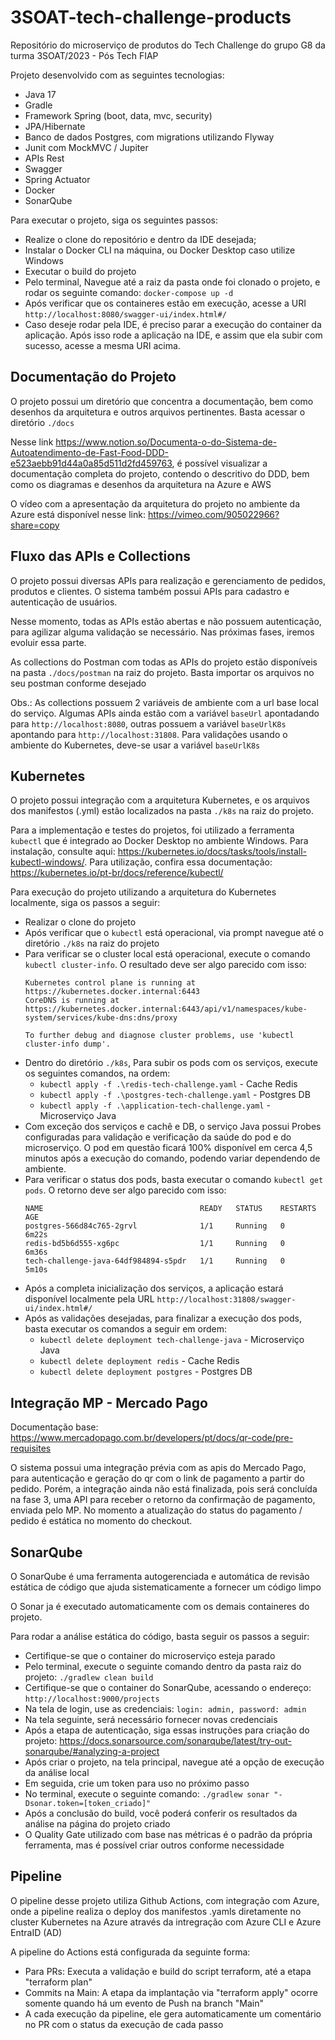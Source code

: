 # 3SOAT-tech-challenge-products
Repositório do microserviço de produtos do Tech Challenge do grupo G8 da turma 3SOAT/2023 - Pós Tech FIAP

Projeto desenvolvido com as seguintes tecnologias:

- Java 17
- Gradle
- Framework Spring (boot, data, mvc, security)
- JPA/Hibernate
- Banco de dados Postgres, com migrations utilizando Flyway
- Junit com MockMVC / Jupiter
- APIs Rest
- Swagger
- Spring Actuator
- Docker
- SonarQube
  
Para executar o projeto, siga os seguintes passos:
- Realize o clone do repositório e dentro da IDE desejada;
- Instalar o Docker CLI na máquina, ou Docker Desktop caso utilize Windows
- Executar o build do projeto
- Pelo terminal, Navegue até a raiz da pasta onde foi clonado o projeto, e rodar os seguinte comando: `docker-compose up -d`
- Após verificar que os containeres estão em execução, acesse a URI `http://localhost:8080/swagger-ui/index.html#/`
- Caso deseje rodar pela IDE, é preciso parar a execução do container da aplicação. Após isso rode a aplicação na IDE, e assim que ela subir com sucesso, acesse a mesma URI acima.

## Documentação do Projeto
O projeto possui um diretório que concentra a documentação, bem como desenhos da arquitetura e outros arquivos pertinentes. Basta acessar o diretório `./docs`

Nesse link https://www.notion.so/Documenta-o-do-Sistema-de-Autoatendimento-de-Fast-Food-DDD-e523aebb91d44a0a85d511d2fd459763, é possível visualizar a documentação completa do projeto, contendo o descritivo do DDD, bem como os diagramas e desenhos da arquitetura na Azure e AWS

O vídeo com a apresentação da arquitetura do projeto no ambiente da Azure está disponível nesse link: https://vimeo.com/905022966?share=copy

## Fluxo das APIs e Collections
O projeto possui diversas APIs para realização e gerenciamento de pedidos, produtos e clientes. O sistema também possui APIs para cadastro e autenticação de usuários.

Nesse momento, todas as APIs estão abertas e não possuem autenticação, para agilizar alguma validação se necessário. Nas próximas fases, iremos evoluir essa parte.

As collections do Postman com todas as APIs do projeto estão disponíveis na pasta `./docs/postman` na raiz do projeto. Basta importar os arquivos no seu postman conforme desejado

Obs.: As collections possuem 2 variáveis de ambiente com a url base local do serviço. Algumas APIs ainda estão com a variável `baseUrl` apontadando para `http://localhost:8080`, outras possuem a variável `baseUrlK8s` apontando para `http://localhost:31808`. Para validações usando o ambiente do Kubernetes, deve-se usar a variável `baseUrlK8s`

## Kubernetes
O projeto possui integração com a arquitetura Kubernetes, e os arquivos dos manifestos (.yml) estão localizados na pasta `./k8s` na raiz do projeto. 

Para a implementação e testes do projetos, foi utilizado a ferramenta `kubectl` que é integrado ao Docker Desktop no ambiente Windows. Para instalação, consulte aqui: https://kubernetes.io/docs/tasks/tools/install-kubectl-windows/. Para utilização, confira essa documentação: https://kubernetes.io/pt-br/docs/reference/kubectl/

Para execução do projeto utilizando a arquitetura do Kubernetes localmente, siga os passos a seguir:
- Realizar o clone do projeto
- Após verificar que o `kubectl` está operacional, via prompt navegue até o diretório `./k8s` na raiz do projeto
- Para verificar se o cluster local está operacional, execute o comando `kubectl cluster-info`. O resultado deve ser algo parecido com isso:
  ```
  Kubernetes control plane is running at https://kubernetes.docker.internal:6443
  CoreDNS is running at https://kubernetes.docker.internal:6443/api/v1/namespaces/kube-system/services/kube-dns:dns/proxy

  To further debug and diagnose cluster problems, use 'kubectl cluster-info dump'.
  ```
- Dentro do diretório `./k8s`, Para subir os pods com os serviços, execute os seguintes comandos, na ordem:
  - `kubectl apply -f .\redis-tech-challenge.yaml` - Cache Redis
  - `kubectl apply -f .\postgres-tech-challenge.yaml` - Postgres DB
  - `kubectl apply -f .\application-tech-challenge.yaml` - Microserviço Java
- Com exceção dos serviços e cachê e DB, o serviço Java possui Probes configuradas para validação e verificação da saúde do pod e do microserviço. O pod em questão ficará 100% disponível em cerca 4,5 minutos após a execução do comando, podendo variar dependendo de ambiente.
- Para verificar o status dos pods, basta executar o comando `kubectl get pods`. O retorno deve ser algo parecido com isso:
  ````
  NAME                                   READY   STATUS    RESTARTS   AGE
  postgres-566d84c765-2grvl              1/1     Running   0          6m22s
  redis-bd5b6d555-xg6pc                  1/1     Running   0          6m36s
  tech-challenge-java-64df984894-s5pdr   1/1     Running   0          5m10s
  ````
- Após a completa inicialização dos serviços, a aplicação estará disponível localmente pela URL `http://localhost:31808/swagger-ui/index.html#/`
- Após as validações desejadas, para finalizar a execução dos pods, basta executar os comandos a seguir em ordem:
  - `kubectl delete deployment tech-challenge-java` - Microserviço Java
  - `kubectl delete deployment redis` - Cache Redis
  - `kubectl delete deployment postgres` - Postgres DB


## Integração MP - Mercado Pago
Documentação base: https://www.mercadopago.com.br/developers/pt/docs/qr-code/pre-requisites

O sistema possui uma integração prévia com as apis do Mercado Pago, para autenticação e geração do qr com o link de pagamento a partir do pedido. Porém, a integração ainda não está finalizada, pois será concluída na fase 3, uma API para receber o retorno da confirmação de pagamento, enviada pelo MP. No momento a atualização do status do pagamento / pedido é estática no momento do checkout.

## SonarQube
O SonarQube é uma ferramenta autogerenciada e automática de revisão estática de código que ajuda sistematicamente a fornecer um código limpo

O Sonar ja é executado automaticamente com os demais containeres do projeto.

Para rodar a análise estática do código, basta seguir os passos a seguir:
- Certifique-se que o container do microserviço esteja parado
- Pelo terminal, execute o seguinte comando dentro da pasta raiz do projeto: `./gradlew clean build`
- Certifique-se que o container do SonarQube, acessando o endereço: `http://localhost:9000/projects`
- Na tela de login, use as credenciais: `login: admin, password: admin`
- Na tela seguinte, será necessário fornecer novas credenciais
- Após a etapa de autenticação, siga essas instruções para criação do projeto: https://docs.sonarsource.com/sonarqube/latest/try-out-sonarqube/#analyzing-a-project
- Após criar o projeto, na tela principal, navegue até a opção de execução da análise local
- Em seguida, crie um token para uso no próximo passo
- No terminal, execute o seguinte comando: `./gradlew sonar "-Dsonar.token=[token_criado]"`
- Após a conclusão do build, você poderá conferir os resultados da análise na página do projeto criado
- O Quality Gate utilizado com base nas métricas é o padrão da própria ferramenta, mas é possível criar outros conforme necessidade

## Pipeline
O pipeline desse projeto utiliza Github Actions, com integração com Azure, onde a pipeline realiza o deploy dos manifestos .yamls diretamente no cluster Kubernetes na Azure através da intregração com Azure CLI e Azure EntraID (AD)

A pipeline do Actions está configurada da seguinte forma:
- Para PRs: Executa a validação e build do script terraform, até a etapa "terraform plan"
- Commits na Main: A etapa da implantação via "terraform apply" ocorre somente quando há um evento de Push na branch "Main"
- A cada execução da pipeline, ele gera automaticamente um comentário no PR com o status da execução de cada passo
